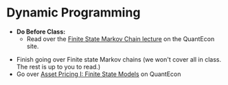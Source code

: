 Dynamic Programming
===================

* **Do Before Class:**
    * Read over the [Finite State Markov Chain lecture](https://lectures.quantecon.org/py/finite_markov.html) on the QuantEcon site.

 - Finish going over Finite state Markov chains (we won't cover all in class. The rest is up to you to read.)
 - Go over [Asset Pricing I: Finite State Models](https://lectures.quantecon.org/py/markov_asset.html) on QuantEcon
 